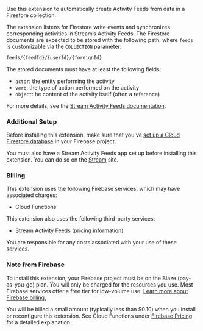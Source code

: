 Use this extension to automatically create Activity Feeds from data in a Firestore collection.

The extension listens for Firestore write events and synchronizes corresponding activities in Stream’s Activity Feeds. The Firestore documents are expected to be stored with the following path, where `feeds` is customizable via the `COLLECTION` parameter:

```bash
feeds/{feedId}/{userId}/{foreignId}
```

The stored documents must have at least the following fields:

- `actor`: the entity performing the activity
- `verb`: the type of action performed on the activity
- `object`: he content of the activity itself (often a reference)

For more details, see the [Stream Activity Feeds documentation](https://getstream.io/activity-feeds/docs/node/adding_activities).

### Additional Setup

Before installing this extension, make sure that you've [set up a Cloud Firestore database](https://firebase.google.com/docs/firestore/quickstart) in your Firebase project.

You must also have a Stream Activity Feeds app set up before installing this extension. You can do so on the [Stream](https://getstream.io/) site.

### Billing

This extension uses the following Firebase services, which may have associated charges:

- Cloud Functions

This extension also uses the following third-party services:

- Stream Activity Feeds ([pricing information](https://getstream.io/activity-feeds/pricing/))

You are responsible for any costs associated with your use of these services.

### Note from Firebase

To install this extension, your Firebase project must be on the Blaze (pay-as-you-go) plan. You will only be charged for the resources you use. Most Firebase services offer a free tier for low-volume use. [Learn more about Firebase billing.](https://firebase.google.com/pricing)

You will be billed a small amount (typically less than $0.10) when you install or reconfigure this extension. See Cloud Functions under [Firebase Pricing](https://firebase.google.com/pricing) for a detailed explanation.
